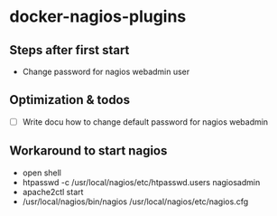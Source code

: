 # docker-nagios-plugins

## Steps after first start
- Change password for nagios webadmin user

## Optimization & todos
- [ ] Write docu how to change default password for nagios webadmin

## Workaround to start nagios
- open shell
- htpasswd -c /usr/local/nagios/etc/htpasswd.users nagiosadmin
- apache2ctl start
- /usr/local/nagios/bin/nagios /usr/local/nagios/etc/nagios.cfg
